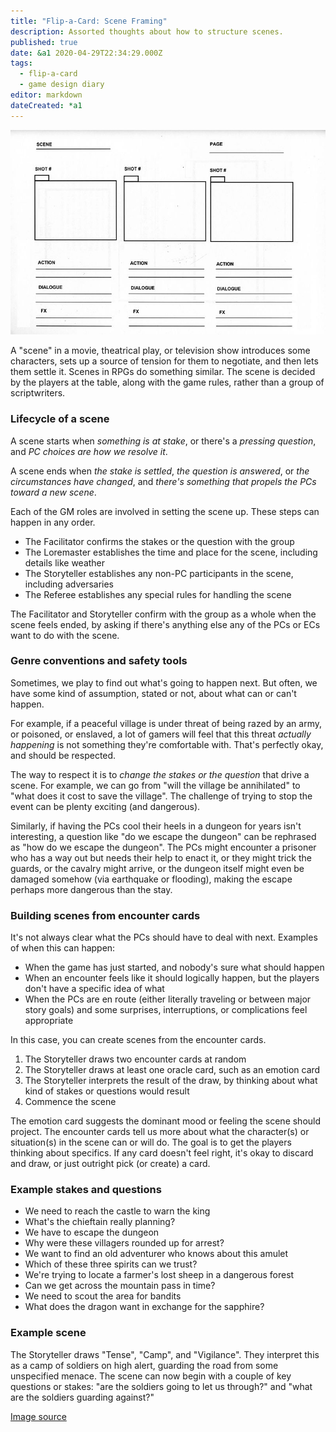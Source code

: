 ```yaml
---
title: "Flip-a-Card: Scene Framing"
description: Assorted thoughts about how to structure scenes.
published: true
date: &a1 2020-04-29T22:34:29.000Z
tags:
  - flip-a-card
  - game design diary
editor: markdown
dateCreated: *a1
---
```


![Featured Image](flip-a-card-scene-framing.jpg)

A "scene" in a movie, theatrical play, or television show introduces some characters,
sets up a source of tension for them to negotiate, and then lets them settle it.
Scenes in RPGs do something similar.
The scene is decided by the players at the table,
along with the game rules, rather than a group of scriptwriters.

### Lifecycle of a scene

A scene starts when _something is at stake_, or there's a _pressing question_,
and _PC choices are how we resolve it_.

A scene ends when _the stake is settled_, _the question is answered_,
or _the circumstances have changed_, and
_there's something that propels the PCs toward a new scene_.

Each of the GM roles are involved in setting the scene up. These steps can happen in any order.

* The Facilitator confirms the stakes or the question with the group
* The Loremaster establishes the time and place for the scene, including details like weather
* The Storyteller establishes any non-PC participants in the scene, including adversaries
* The Referee establishes any special rules for handling the scene

The Facilitator and Storyteller confirm with the group as a whole when the scene feels ended,
by asking if there's anything else any of the PCs or ECs want to do with the scene.

### Genre conventions and safety tools

Sometimes, we play to find out what's going to happen next.
But often, we have some kind of assumption, stated or not, about what can or can't happen.

For example, if a peaceful village is under threat of being razed by an army, or poisoned,
or enslaved, a lot of gamers will feel that this threat _actually happening_
is not something they're comfortable with. That's perfectly okay, and should be respected.

The way to respect it is to _change the stakes or the question_ that drive a scene.
For example, we can go from "will the village be annihilated" to "what does it cost to save the village".
The challenge of trying to stop the event can be plenty exciting (and dangerous).

Similarly, if having the PCs cool their heels in a dungeon for years isn't interesting,
a question like "do we escape the dungeon" can be rephrased as "how do we escape the dungeon".
The PCs might encounter a prisoner who has a way out but needs their help to enact it,
or they might trick the guards, or the cavalry might arrive, or the dungeon itself
might even be damaged somehow (via earthquake or flooding), making the escape perhaps
more dangerous than the stay.

### Building scenes from encounter cards

It's not always clear what the PCs should have to deal with next. Examples of when this can happen:

* When the game has just started, and nobody's sure what should happen
* When an encounter feels like it should logically happen, but the players don't have a specific idea of what
* When the PCs are en route (either literally traveling or between major story goals) and some surprises, interruptions, or complications feel appropriate

In this case, you can create scenes from the encounter cards.

1. The Storyteller draws two encounter cards at random
2. The Storyteller draws at least one oracle card, such as an emotion card
3. The Storyteller interprets the result of the draw, by thinking about what kind of stakes or questions would result
4. Commence the scene

The emotion card suggests the dominant mood or feeling the scene should project.
The encounter cards tell us more about what the character(s) or situation(s) in the scene can or will do.
The goal is to get the players thinking about specifics. If any card doesn't feel right, it's okay to discard and draw,
or just outright pick (or create) a card.

### Example stakes and questions

* We need to reach the castle to warn the king
* What's the chieftain really planning?
* We have to escape the dungeon
* Why were these villagers rounded up for arrest?
* We want to find an old adventurer who knows about this amulet
* Which of these three spirits can we trust?
* We're trying to locate a farmer's lost sheep in a dangerous forest
* Can we get across the mountain pass in time?
* We need to scout the area for bandits
* What does the dragon want in exchange for the sapphire?

### Example scene

The Storyteller draws "Tense", "Camp", and "Vigilance".
They interpret this as a camp of soldiers on high alert,
guarding the road from some unspecified menace.
The scene can now begin with a couple of key questions or stakes:
"are the soldiers going to let us through?" and
"what are the soldiers guarding against?"

[Image source](https://upload.wikimedia.org/wikipedia/commons/thumb/f/f5/Storyboard_Template.jpg/800px-Storyboard_Template.jpg)